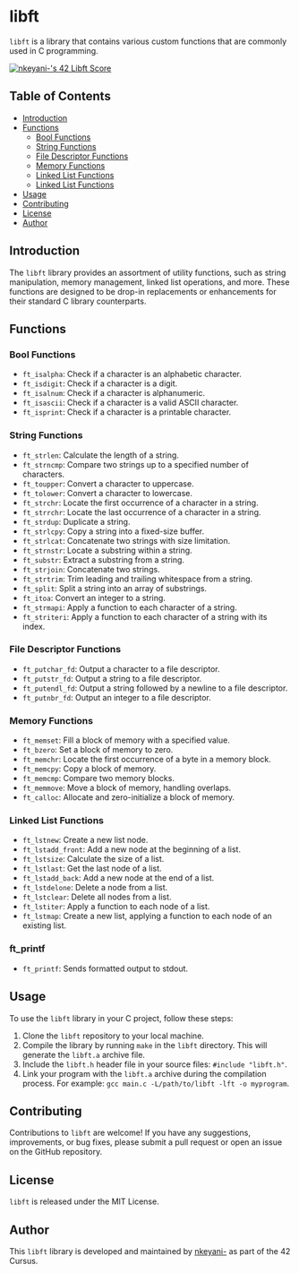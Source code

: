 # libft

`libft` is a library that contains various custom functions that are commonly used in C programming.

[![nkeyani-'s 42 Libft Score](https://badge42.vercel.app/api/v2/clhk5e8o5002608lcng1o3hww/project/3094348)](https://github.com/navid-ka/libft)

## Table of Contents
- [Introduction](#introduction)
- [Functions](#functions)
    - [Bool Functions](#bool-functions)
    - [String Functions](#string-functions)
    - [File Descriptor Functions](#file-descriptor-functions)
    - [Memory Functions](#memory-functions)
    - [Linked List Functions](#linked-list-functions)
    - [Linked List Functions](#ft_printf)
- [Usage](#usage)
- [Contributing](#contributing)
- [License](#license)
- [Author](#author)

## Introduction

The `libft` library provides an assortment of utility functions, such as string manipulation, memory management, linked list operations, and more. These functions are designed to be drop-in replacements or enhancements for their standard C library counterparts.

## Functions

### Bool Functions

- `ft_isalpha`: Check if a character is an alphabetic character.
- `ft_isdigit`: Check if a character is a digit.
- `ft_isalnum`: Check if a character is alphanumeric.
- `ft_isascii`: Check if a character is a valid ASCII character.
- `ft_isprint`: Check if a character is a printable character.

### String Functions

- `ft_strlen`: Calculate the length of a string.
- `ft_strncmp`: Compare two strings up to a specified number of characters.
- `ft_toupper`: Convert a character to uppercase.
- `ft_tolower`: Convert a character to lowercase.
- `ft_strchr`: Locate the first occurrence of a character in a string.
- `ft_strrchr`: Locate the last occurrence of a character in a string.
- `ft_strdup`: Duplicate a string.
- `ft_strlcpy`: Copy a string into a fixed-size buffer.
- `ft_strlcat`: Concatenate two strings with size limitation.
- `ft_strnstr`: Locate a substring within a string.
- `ft_substr`: Extract a substring from a string.
- `ft_strjoin`: Concatenate two strings.
- `ft_strtrim`: Trim leading and trailing whitespace from a string.
- `ft_split`: Split a string into an array of substrings.
- `ft_itoa`: Convert an integer to a string.
- `ft_strmapi`: Apply a function to each character of a string.
- `ft_striteri`: Apply a function to each character of a string with its index.

### File Descriptor Functions

- `ft_putchar_fd`: Output a character to a file descriptor.
- `ft_putstr_fd`: Output a string to a file descriptor.
- `ft_putendl_fd`: Output a string followed by a newline to a file descriptor.
- `ft_putnbr_fd`: Output an integer to a file descriptor.

### Memory Functions

- `ft_memset`: Fill a block of memory with a specified value.
- `ft_bzero`: Set a block of memory to zero.
- `ft_memchr`: Locate the first occurrence of a byte in a memory block.
- `ft_memcpy`: Copy a block of memory.
- `ft_memcmp`: Compare two memory blocks.
- `ft_memmove`: Move a block of memory, handling overlaps.
- `ft_calloc`: Allocate and zero-initialize a block of memory.

### Linked List Functions

- `ft_lstnew`: Create a new list node.
- `ft_lstadd_front`: Add a new node at the beginning of a list.
- `ft_lstsize`: Calculate the size of a list.
- `ft_lstlast`: Get the last node of a list.
- `ft_lstadd_back`: Add a new node at the end of a list.
- `ft_lstdelone`: Delete a node from a list.
- `ft_lstclear`: Delete all nodes from a list.
- `ft_lstiter`: Apply a function to each node of a list.
- `ft_lstmap`: Create a new list, applying a function to each node of an existing list.

### ft_printf

- `ft_printf`: Sends formatted output to stdout.

## Usage

To use the `libft` library in your C project, follow these steps:

1. Clone the `libft` repository to your local machine.
2. Compile the library by running `make` in the `libft` directory. This will generate the `libft.a` archive file.
3. Include the `libft.h` header file in your source files: `#include "libft.h"`.
4. Link your program with the `libft.a` archive during the compilation process. For example: `gcc main.c -L/path/to/libft -lft -o myprogram`.

## Contributing

Contributions to `libft` are welcome! If you have any suggestions, improvements, or bug fixes, please submit a pull request or open an issue on the GitHub repository.

## License

`libft` is released under the MIT License.

## Author

This `libft` library is developed and maintained by [nkeyani-](https://github.com/navid-ka/) as part of the 42 Cursus.
